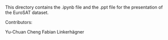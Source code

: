 
This directory contains the .ipynb file and the .ppt file for the presentation of the EuroSAT dataset.

Contributors:

Yu-Chuan Cheng
Fabian Linkerhägner
